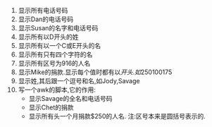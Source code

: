 1. 显示所有电话号码
2. 显示Dan的电话号码
3. 显示Susan的名字和电话号码
4. 显示所有以D开头的姓
5. 显示所有以一个C或E开头的名
6. 显示所有只有四个字符的名
7. 显示所有区号为916的人名
8. 显示Mike的捐款.显示每个值时都有以$开头.如$250$100$175
9. 显示姓,其后跟一个逗号和名,如Jody,Savage
10. 写一个awk的脚本,它的作用:
	 - 显示Savage的全名和电话号码
	 - 显示Chet的捐款
	 - 显示所有头一个月捐款$250的人名.
注:区号本来是圆括号表示的.